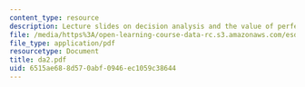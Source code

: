 ```yaml
---
content_type: resource
description: Lecture slides on decision analysis and the value of perfect information.
file: /media/https%3A/open-learning-course-data-rc.s3.amazonaws.com/esd-72-engineering-risk-benefit-analysis-spring-2007/6515ae688d570abf0946ec1059c38644_da2.pdf
file_type: application/pdf
resourcetype: Document
title: da2.pdf
uid: 6515ae68-8d57-0abf-0946-ec1059c38644
---
```

